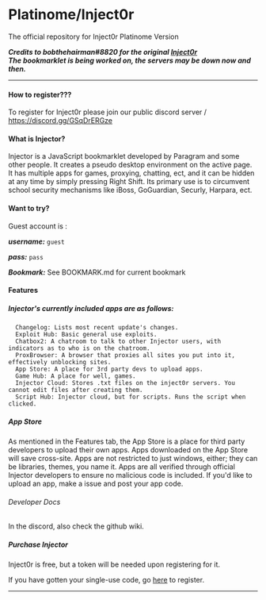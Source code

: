 # Platinome/Inject0r
The official repository for Inject0r Platinome Version

***Credits to bobthehairman#8820 for the original [Inject0r](https://discord.gg/3cvGpJ96MR)***<br />
***The bookmarklet is being worked on, the servers may be down now and then.***

*** 


#### How to register???

To register for Inject0r please join our public discord server / https://discord.gg/GSqDrERGze


#### What is Injector? 

Injector is a JavaScript bookmarklet developed by Paragram and some other people. It creates a pseudo desktop environment on the active page. It has multiple apps for games, proxying, chatting, ect, and it can be hidden at any time by simply pressing Right Shift. Its primary use is to circumvent school security mechanisms like iBoss, GoGuardian, Securly, Harpara, ect.

#### Want to try?

Guest account is :

***username:*** ```guest```

***pass:*** ```pass```

***Bookmark:*** See BOOKMARK.md for current bookmark
			

#### Features

##### Injector's currently included apps are as follows:
      Changelog: Lists most recent update's changes.
      Exploit Hub: Basic general use exploits.
      Chatbox2: A chatroom to talk to other Injector users, with indicators as to who is on the chatroom.
      ProxBrowser: A browser that proxies all sites you put into it, effectively unblocking sites.
      App Store: A place for 3rd party devs to upload apps.
      Game Hub: A place for well, games.
      Injector Cloud: Stores .txt files on the inject0r servers. You cannot edit files after creating them.
      Script Hub: Injector cloud, but for scripts. Runs the script when clicked.

##### App Store 
As mentioned in the Features tab, the App Store is a place for third party developers to upload their own apps. Apps downloaded on the App Store will save cross-site. Apps are not restricted to just windows, either; they can be libraries, themes, you name it. Apps are all verified through official Injector developers to ensure no malicious code is included. If you'd like to upload an app, make a issue and post your app code.
###### Developer Docs
In the discord, also check the github wiki.
##### Purchase Injector 

Inject0r is free, but a token will be needed upon registering for it.

If you have gotten your single-use code, go [here](https://inject0r.repl.co/register) to register.

***
